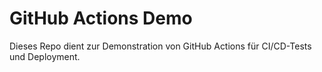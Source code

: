 # GitHub Actions Demo

Dieses Repo dient zur Demonstration von GitHub Actions für CI/CD-Tests und Deployment.
